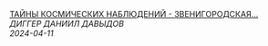 <!--2024-05-12 22:20:05-->
<div class="yb">
  <a class="nodecor" href="/index.html?opasnye_puteshestviya/tajny_kosmicheskih_nabljudenij_-_zvenigorodskaya_observatoriya_-_k_dnju_kosmonavtiki">
    <img class="preview" data-videoid="gXObst4E2cs" src="https://i.ytimg.com/vi/gXObst4E2cs/hqdefault.jpg" align="middle" alt="">
  </a>
  <div class="inlbl text">
    <a class="nodecor" href="/index.html?opasnye_puteshestviya/tajny_kosmicheskih_nabljudenij_-_zvenigorodskaya_observatoriya_-_k_dnju_kosmonavtiki">ТАЙНЫ КОСМИЧЕСКИХ НАБЛЮДЕНИЙ - ЗВЕНИГОРОДСКАЯ...</a><br>
    <i class="smaller2">ДИГГЕР ДАНИИЛ ДАВЫДОВ</i><br>
    <i class="smaller3">2024-04-11</i>
  </div>
</div>
